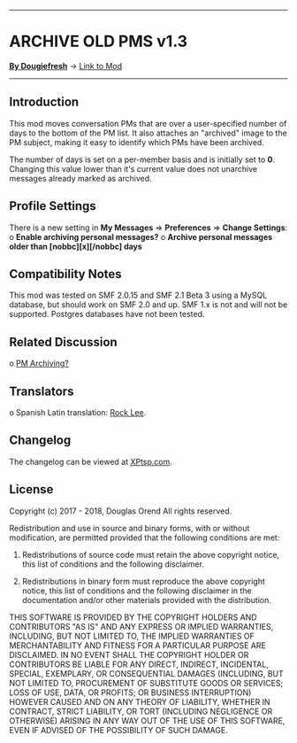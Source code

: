 ------

# ARCHIVE OLD PMS v1.3

[**By Dougiefresh**](http://www.simplemachines.org/community/index.php?action=profile;u=253913) -> [Link to Mod](http://custom.simplemachines.org/mods/index.php?mod=4165)

------

## Introduction
This mod moves conversation PMs that are over a user-specified number of days to the bottom of the PM list.  It also attaches an "archived" image to the PM subject, making it easy to identify which PMs have been archived.

The number of days is set on a per-member basis and is initially set to **0**.  Changing this value lower than it's current value does not unarchive messages already marked as archived.

## Profile Settings
There is a new setting in **My Messages** => **Preferences** => **Change Settings**:
o **Enable archiving personal messages?**
o **Archive personal messages older than [nobbc][x][/nobbc] days**

## Compatibility Notes
This mod was tested on SMF 2.0.15 and SMF 2.1 Beta 3 using a MySQL database, but should work on SMF 2.0 and up.  SMF 1.x is not and will not be supported.  Postgres databases have not been tested.

## Related Discussion
o [PM Archiving?](https://www.simplemachines.org/community/index.php?topic=555681.0)

## Translators
o Spanish Latin translation: [Rock Lee](https://www.simplemachines.org/community/index.php?action=profile;u=322597).

## Changelog
The changelog can be viewed at [XPtsp.com](http://www.xptsp.com/board/free-modifications/archive-old-pms/).

## License
Copyright (c) 2017 - 2018, Douglas Orend
All rights reserved.

Redistribution and use in source and binary forms, with or without modification, are permitted provided that the following conditions are met:

1. Redistributions of source code must retain the above copyright notice, this list of conditions and the following disclaimer.

2. Redistributions in binary form must reproduce the above copyright notice, this list of conditions and the following disclaimer in the documentation and/or other materials provided with the distribution.

THIS SOFTWARE IS PROVIDED BY THE COPYRIGHT HOLDERS AND CONTRIBUTORS "AS IS" AND ANY EXPRESS OR IMPLIED WARRANTIES, INCLUDING, BUT NOT LIMITED TO, THE IMPLIED WARRANTIES OF MERCHANTABILITY AND FITNESS FOR A PARTICULAR PURPOSE ARE DISCLAIMED. IN NO EVENT SHALL THE COPYRIGHT HOLDER OR CONTRIBUTORS BE LIABLE FOR ANY DIRECT, INDIRECT, INCIDENTAL, SPECIAL, EXEMPLARY, OR CONSEQUENTIAL DAMAGES (INCLUDING, BUT NOT LIMITED TO, PROCUREMENT OF SUBSTITUTE GOODS OR SERVICES; LOSS OF USE, DATA, OR PROFITS; OR BUSINESS INTERRUPTION) HOWEVER CAUSED AND ON ANY THEORY OF LIABILITY, WHETHER IN CONTRACT, STRICT LIABILITY, OR TORT (INCLUDING NEGLIGENCE OR OTHERWISE) ARISING IN ANY WAY OUT OF THE USE OF THIS SOFTWARE, EVEN IF ADVISED OF THE POSSIBILITY OF SUCH DAMAGE.
